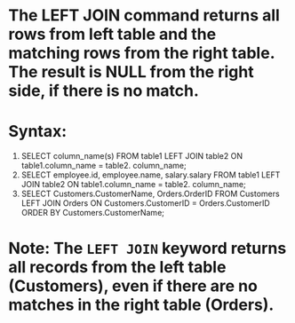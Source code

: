 # The LEFT JOIN command returns all rows from left table and the matching rows from the right table. The result is NULL from the right side, if there is no match.
# Syntax:
1. SELECT column_name(s) FROM table1 LEFT JOIN table2 ON table1.column_name = table2. column_name;
2. SELECT employee.id, employee.name, salary.salary FROM table1 LEFT JOIN table2 ON table1.column_name = table2. column_name;
3. SELECT Customers.CustomerName, Orders.OrderID  FROM Customers LEFT JOIN Orders ON Customers.CustomerID = Orders.CustomerID ORDER BY Customers.CustomerName;


# **Note:** The `LEFT JOIN` keyword returns all records from the left table (Customers), even if there are no matches in the right table (Orders).
